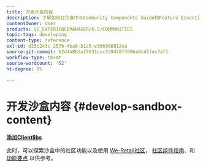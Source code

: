 ```yaml
---
title: 开发沙盒内容
description: 了解如何在沙盒中与Community Components Guide和Feature Essentials一起浏览社区功能以供参考。
contentOwner: User
products: SG_EXPERIENCEMANAGER/6.5/COMMUNITIES
topic-tags: developing
content-type: reference
exl-id: d25c243c-257b-4ba8-b1c5-e306906812ea
source-git-commit: 62d4a8b3af5031ccc539d78f7d06a8cd1fec7af1
workflow-type: tm+mt
source-wordcount: '52'
ht-degree: 0%

---
```


# 开发沙盒内容  {#develop-sandbox-content}

**[添加Clientlibs](add-clientlibs.md)**

此时，可以探索沙盒中的社区功能以及使用 [We-Retail社区](../../help/sites-developing/we-retail.md)， [社区组件指南](components-guide.md)、和 [功能要点](essentials.md) 以供参考。
